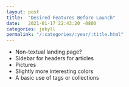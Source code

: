 ```yaml
---
layout: post
title:  "Desired Features Before Launch"
date:   2021-01-17 22:43:20 -0800
categories: jekyll 
permalink: "/:categories/:year/:title.html"
---
```


- Non-textual landing page?
- Sidebar for headers for articles
- Pictures
- Slightly more interesting colors
- A basic use of tags or collections
